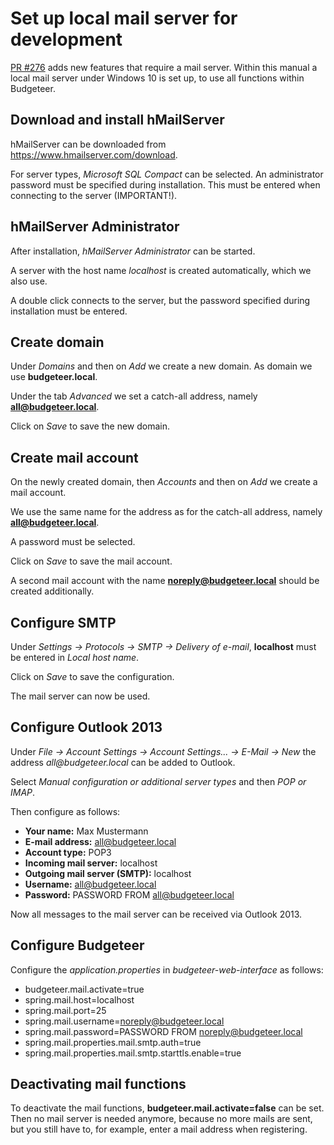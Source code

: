 # Set up local mail server for development

[PR #276](https://github.com/adessoAG/budgeteer/pull/276) adds new features that require a mail server.
Within this manual a local mail server under Windows 10 is set up,
to use all functions within Budgeteer.

## Download and install hMailServer

hMailServer can be downloaded from https://www.hmailserver.com/download.

For server types, _Microsoft SQL Compact_ can be selected.
An administrator password must be specified during installation. 
This must be entered when connecting to the server (IMPORTANT!).

## hMailServer Administrator

After installation, _hMailServer Administrator_ can be started.

A server with the host name _localhost_ is created automatically, which we also use.

A double click connects to the server, but the password specified during installation must be entered.

## Create domain

Under _Domains_ and then on _Add_ we create a new domain. As domain we use **budgeteer.local**.

Under the tab _Advanced_ we set a catch-all address, namely **all@budgeteer.local**.

Click on _Save_ to save the new  domain.

## Create mail account

On the newly created domain, then _Accounts_ and then on _Add_ we create a mail account.

We use the same name for the address as for the catch-all address, namely **all@budgeteer.local**.

A password must be selected.

Click on _Save_ to save the mail account.

A second mail account with the name **noreply@budgeteer.local** should be created additionally.

## Configure SMTP

Under _Settings -> Protocols -> SMTP -> Delivery of e-mail_, **localhost** must be entered in _Local host name_.

Click on _Save_ to save the configuration.

The mail server can now be used.

## Configure Outlook 2013

Under _File -> Account Settings -> Account Settings... -> E-Mail -> New_ the address _all@budgeteer.local_ can be added to Outlook.

Select _Manual configuration or additional server types_ and then _POP or IMAP_.

Then configure as follows:

- **Your name:** Max Mustermann
- **E-mail address:** all@budgeteer.local
- **Account type:** POP3
- **Incoming mail server:** localhost
- **Outgoing mail server (SMTP):** localhost
- **Username:** all@budgeteer.local
- **Password:** PASSWORD FROM all@budgeteer.local

Now all messages to the mail server can be received via Outlook 2013.

## Configure Budgeteer

Configure the _application.properties_ in _budgeteer-web-interface_ as follows:

- budgeteer.mail.activate=true
- spring.mail.host=localhost
- spring.mail.port=25
- spring.mail.username=noreply@budgeteer.local
- spring.mail.password=PASSWORD FROM noreply@budgeteer.local
- spring.mail.properties.mail.smtp.auth=true
- spring.mail.properties.mail.smtp.starttls.enable=true

## Deactivating mail functions

To deactivate the mail functions, **budgeteer.mail.activate=false** can be set. Then no mail server is needed anymore, because no more mails are sent, but you still have to, for example, enter a mail address when registering.